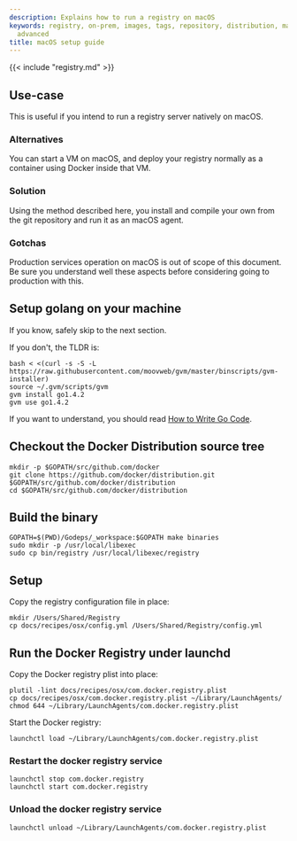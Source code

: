 ```yaml
---
description: Explains how to run a registry on macOS
keywords: registry, on-prem, images, tags, repository, distribution, macOS, recipe,
  advanced
title: macOS setup guide
---
```


{{< include "registry.md" >}}

## Use-case

This is useful if you intend to run a registry server natively on macOS.

### Alternatives

You can start a VM on macOS, and deploy your registry normally as a container using Docker inside that VM.

### Solution

Using the method described here, you install and compile your own from the git repository and run it as an macOS agent.

### Gotchas

Production services operation on macOS is out of scope of this document. Be sure you understand well these aspects before considering going to production with this.

## Setup golang on your machine

If you know, safely skip to the next section.

If you don't, the TLDR is:

    bash < <(curl -s -S -L https://raw.githubusercontent.com/moovweb/gvm/master/binscripts/gvm-installer)
    source ~/.gvm/scripts/gvm
    gvm install go1.4.2
    gvm use go1.4.2

If you want to understand, you should read [How to Write Go Code](https://golang.org/doc/code.html).

## Checkout the Docker Distribution source tree

    mkdir -p $GOPATH/src/github.com/docker
    git clone https://github.com/docker/distribution.git $GOPATH/src/github.com/docker/distribution
    cd $GOPATH/src/github.com/docker/distribution

## Build the binary

    GOPATH=$(PWD)/Godeps/_workspace:$GOPATH make binaries
    sudo mkdir -p /usr/local/libexec
    sudo cp bin/registry /usr/local/libexec/registry

## Setup

Copy the registry configuration file in place:

    mkdir /Users/Shared/Registry
    cp docs/recipes/osx/config.yml /Users/Shared/Registry/config.yml

## Run the Docker Registry under launchd

Copy the Docker registry plist into place:

    plutil -lint docs/recipes/osx/com.docker.registry.plist
    cp docs/recipes/osx/com.docker.registry.plist ~/Library/LaunchAgents/
    chmod 644 ~/Library/LaunchAgents/com.docker.registry.plist

Start the Docker registry:

    launchctl load ~/Library/LaunchAgents/com.docker.registry.plist

### Restart the docker registry service

    launchctl stop com.docker.registry
    launchctl start com.docker.registry

### Unload the docker registry service

    launchctl unload ~/Library/LaunchAgents/com.docker.registry.plist